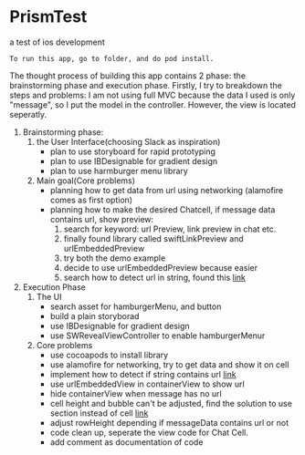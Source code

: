 # PrismTest
a test of ios development

    To run this app, go to folder, and do pod install.

The thought process of building this app contains 2 phase: the brainstorming phase and execution phase. Firstly, I try to breakdown the steps and problems:
I am not using full MVC because the data I used is only "message", so I put the model in the controller. However, the view is located seperatly.
1. Brainstorming phase:
    1. the User Interface(choosing Slack as inspiration)
        - plan to use storyboard for rapid prototyping
        - plan to use IBDesignable for gradient design
        - plan to use harmburger menu library
    2. Main goal(Core problems)
        - planning how to get data from url using networking (alamofire comes as first option)
        - planning how to make the desired Chatcell, if message data contains url, show preview:
            1. search for keyword: url Preview, link preview in chat etc.
            2. finally found library called swiftLinkPreview and urlEmbeddedPreview
            3. try both the demo example
            4. decide to use urlEmbeddedPreview because easier
            5. search how to detect url in string, found this [link](https://www.hackingwithswift.com/example-code/strings/how-to-detect-a-url-in-a-string-using-nsdatadetector)
2. Execution Phase
    1. The UI 
        - search asset for hamburgerMenu, and button
        - build a plain storyborad
        - use IBDesignable for gradient design
        - use SWRevealViewController to enable hamburgerMenur
    2. Core problems
        - use cocoapods to install library
        - use alamofire for networking, try to get data and show it on cell
        - implement how to detect if string contains url [link](https://www.hackingwithswift.com/example-code/strings/how-to-detect-a-url-in-a-string-using-nsdatadetector)
        - use urlEmbeddedView in containerView to show url
        - hide containerView when message has no url
        - cell height and bubble can't be adjusted, find the solution to use section instead of cell [link](https://stackoverflow.com/questions/6216839/how-to-add-spacing-between-uitableviewcell)
        - adjust rowHeight depending if messageData contains url or not
        - code clean up, seperate the view code for Chat Cell.
        - add comment as documentation of code
